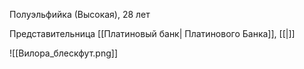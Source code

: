 Полуэльфийка (Высокая), 28 лет

Представительница [[Платиновый банк| Платинового Банка]],  [[|]]

![[Вилора_блескфут.png]]
